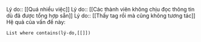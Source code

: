 Lý do:: [[Quá nhiều việc]]
Lý do:: [[Các thành viên không chịu đọc thông tin dù đã được tổng hợp sẵn]]
Lý do:: [[Thấy tag rồi mà cũng không tương tác]]
Hệ quả của vấn đề này:
```dataview
List where contains(lý-do,[[]])
```
